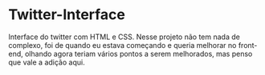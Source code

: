 # Twitter-Interface
Interface do twitter com HTML e CSS. Nesse projeto não tem nada de complexo, foi de quando eu estava começando e queria melhorar no front-end, olhando agora teriam vários pontos a serem melhorados, mas penso que vale a adição aqui.
